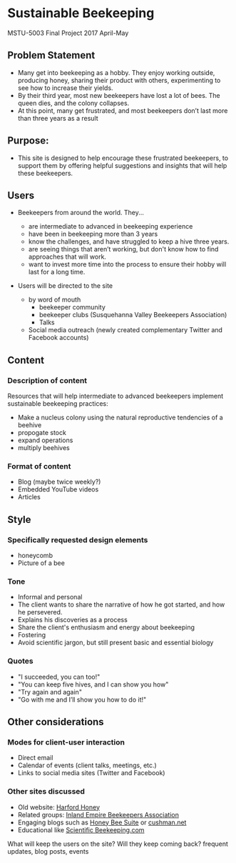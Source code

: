 # Sustainable Beekeeping
MSTU-5003 Final Project
2017 April-May

## Problem Statement
- Many get into beekeeping as a hobby. They enjoy working outside, producing honey, sharing their product with others, experimenting to see how to increase their yields.
- By their third year, most new beekeepers have lost a lot of bees. The queen dies, and the colony collapses.
- At this point, many get frustrated, and most beekeepers don’t last more than three years as a result

## Purpose:
- This site is designed to help encourage these frustrated beekeepers, to support them by offering helpful suggestions and insights that will help these beekeepers.

## Users
 - Beekeepers from around the world. They...
	- are intermediate to advanced in beekeeping experience
	- have been in beekeeping more than 3 years
	- know the challenges, and have struggled to keep a hive three years.
	- are seeing things that aren’t working, but don't know how to find approaches that will work.
	- want to invest more time into the process to ensure their hobby will last for a long time.

- Users will be directed to the site
	- by word of mouth
		- beekeeper community
		- beekeeper clubs (Susquehanna Valley Beekeepers Association)
		- Talks
	- Social media outreach (newly created complementary Twitter and Facebook accounts)

## Content
### Description of content
Resources that will help intermediate to advanced beekeepers implement sustainable beekeeping practices:
- Make a nucleus colony using the natural reproductive tendencies of a beehive
- propogate stock
- expand operations
- multiply beehives

### Format of content
- Blog (maybe twice weekly?)
- Embedded YouTube videos
- Articles

## Style
### Specifically requested design elements
- honeycomb
- Picture of a bee

### Tone
- Informal and personal
- The client wants to share the narrative of how he got started, and how he persevered.
- Explains his discoveries as a process
- Share the client's enthusiasm and energy about beekeeping
- Fostering
- Avoid scientific jargon, but still present basic and essential biology

### Quotes
- "I succeeded, you can too!"
- "You can keep five hives, and I can show you how"
- "Try again and again"
- "Go with me and I’ll show you how to do it!"

## Other considerations
### Modes for client-user interaction
- Direct email
- Calendar of events (client talks, meetings, etc.)
- Links to social media sites (Twitter and Facebook)

### Other sites discussed
- Old website: [Harford Honey](HarfordHoney.com)
- Related groups: [Inland Empire Beekeepers Association](http://inlandempirebeekeepersassociation.com)
- Engaging blogs such as [Honey Bee Suite](https://honeybeesuite.com/blog/) or [cushman.net](http://cushman.net)
- Educational like [Scientific Beekeeping.com](http://scientificbeekeeping.com/)

What will keep the users on the site? Will they keep coming back?
	frequent updates, blog posts, events



